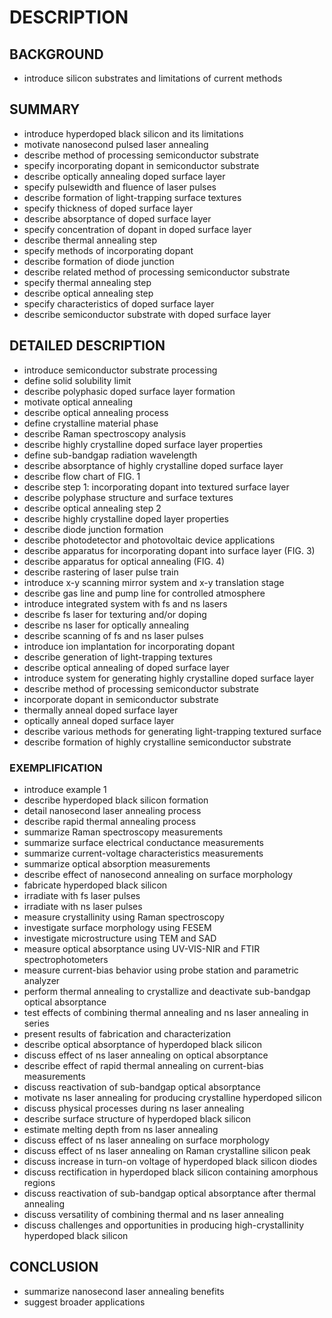 # DESCRIPTION

## BACKGROUND

- introduce silicon substrates and limitations of current methods

## SUMMARY

- introduce hyperdoped black silicon and its limitations
- motivate nanosecond pulsed laser annealing
- describe method of processing semiconductor substrate
- specify incorporating dopant in semiconductor substrate
- describe optically annealing doped surface layer
- specify pulsewidth and fluence of laser pulses
- describe formation of light-trapping surface textures
- specify thickness of doped surface layer
- describe absorptance of doped surface layer
- specify concentration of dopant in doped surface layer
- describe thermal annealing step
- specify methods of incorporating dopant
- describe formation of diode junction
- describe related method of processing semiconductor substrate
- specify thermal annealing step
- describe optical annealing step
- specify characteristics of doped surface layer
- describe semiconductor substrate with doped surface layer

## DETAILED DESCRIPTION

- introduce semiconductor substrate processing
- define solid solubility limit
- describe polyphasic doped surface layer formation
- motivate optical annealing
- describe optical annealing process
- define crystalline material phase
- describe Raman spectroscopy analysis
- describe highly crystalline doped surface layer properties
- define sub-bandgap radiation wavelength
- describe absorptance of highly crystalline doped surface layer
- describe flow chart of FIG. 1
- describe step 1: incorporating dopant into textured surface layer
- describe polyphase structure and surface textures
- describe optical annealing step 2
- describe highly crystalline doped layer properties
- describe diode junction formation
- describe photodetector and photovoltaic device applications
- describe apparatus for incorporating dopant into surface layer (FIG. 3)
- describe apparatus for optical annealing (FIG. 4)
- describe rastering of laser pulse train
- introduce x-y scanning mirror system and x-y translation stage
- describe gas line and pump line for controlled atmosphere
- introduce integrated system with fs and ns lasers
- describe fs laser for texturing and/or doping
- describe ns laser for optically annealing
- describe scanning of fs and ns laser pulses
- introduce ion implantation for incorporating dopant
- describe generation of light-trapping textures
- describe optical annealing of doped surface layer
- introduce system for generating highly crystalline doped surface layer
- describe method of processing semiconductor substrate
- incorporate dopant in semiconductor substrate
- thermally anneal doped surface layer
- optically anneal doped surface layer
- describe various methods for generating light-trapping textured surface
- describe formation of highly crystalline semiconductor substrate

### EXEMPLIFICATION

- introduce example 1
- describe hyperdoped black silicon formation
- detail nanosecond laser annealing process
- describe rapid thermal annealing process
- summarize Raman spectroscopy measurements
- summarize surface electrical conductance measurements
- summarize current-voltage characteristics measurements
- summarize optical absorption measurements
- describe effect of nanosecond annealing on surface morphology
- fabricate hyperdoped black silicon
- irradiate with fs laser pulses
- irradiate with ns laser pulses
- measure crystallinity using Raman spectroscopy
- investigate surface morphology using FESEM
- investigate microstructure using TEM and SAD
- measure optical absorptance using UV-VIS-NIR and FTIR spectrophotometers
- measure current-bias behavior using probe station and parametric analyzer
- perform thermal annealing to crystallize and deactivate sub-bandgap optical absorptance
- test effects of combining thermal annealing and ns laser annealing in series
- present results of fabrication and characterization
- describe optical absorptance of hyperdoped black silicon
- discuss effect of ns laser annealing on optical absorptance
- describe effect of rapid thermal annealing on current-bias measurements
- discuss reactivation of sub-bandgap optical absorptance
- motivate ns laser annealing for producing crystalline hyperdoped silicon
- discuss physical processes during ns laser annealing
- describe surface structure of hyperdoped black silicon
- estimate melting depth from ns laser annealing
- discuss effect of ns laser annealing on surface morphology
- discuss effect of ns laser annealing on Raman crystalline silicon peak
- discuss increase in turn-on voltage of hyperdoped black silicon diodes
- discuss rectification in hyperdoped black silicon containing amorphous regions
- discuss reactivation of sub-bandgap optical absorptance after thermal annealing
- discuss versatility of combining thermal and ns laser annealing
- discuss challenges and opportunities in producing high-crystallinity hyperdoped black silicon

## CONCLUSION

- summarize nanosecond laser annealing benefits
- suggest broader applications

